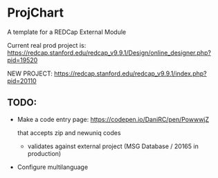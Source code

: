 # ProjChart
A template for a REDCap External Module

Current real prod project is:
https://redcap.stanford.edu/redcap_v9.9.1/Design/online_designer.php?pid=19520


NEW PROJECT:
https://redcap.stanford.edu/redcap_v9.9.1/index.php?pid=20110


## TODO:

- Make a code entry page:
    https://codepen.io/DaniRC/pen/PowwwjZ

    that accepts zip and newuniq codes
    - validates against external project (MSG Database / 20165 in production)


- Configure multilanguage

